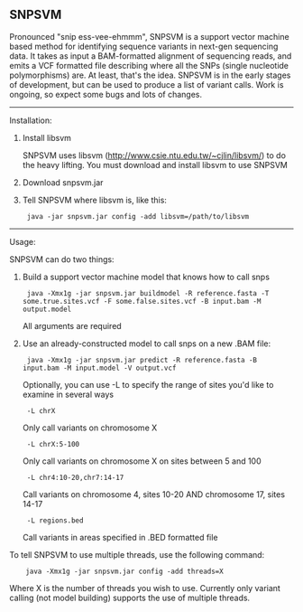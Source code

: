 SNPSVM 
------
Pronounced "snip ess-vee-ehmmm",  SNPSVM is a support vector machine based method for identifying sequence variants in next-gen sequencing data. It takes as input a BAM-formatted alignment of sequencing reads, and emits a VCF formatted file describing where all the SNPs (single nucleotide polymorphisms) are. At least, that's the idea. 
 SNPSVM is in the early stages of development, but can be used to produce a list of variant calls. Work is ongoing, so expect some bugs and lots of changes. 

-----
Installation:

1. Install libsvm

	SNPSVM uses libsvm (http://www.csie.ntu.edu.tw/~cjlin/libsvm/) to do the heavy lifting. You must download and install libsvm to use SNPSVM

2. Download snpsvm.jar 

3. Tell SNPSVM where libsvm is, like this:

		java -jar snpsvm.jar config -add libsvm=/path/to/libsvm

------
Usage:

SNPSVM can do two things:

1. Build a support vector machine model that knows how to call snps

		java -Xmx1g -jar snpsvm.jar buildmodel -R reference.fasta -T some.true.sites.vcf -F some.false.sites.vcf -B input.bam -M output.model


	All arguments are required


2. Use an already-constructed model to call snps on a new .BAM file:

		java -Xmx1g -jar snpsvm.jar predict -R reference.fasta -B input.bam -M input.model -V output.vcf

	Optionally, you can use -L to specify the range of sites you'd like to examine in several ways

		-L chrX                   
	Only call variants on chromosome X

		-L chrX:5-100
	Only call variants on chromosome X on sites between 5 and 100

		-L chr4:10-20,chr7:14-17
	Call variants on chromosome 4, sites 10-20 AND chromosome 17, sites 14-17

		-L regions.bed
	Call variants in areas specified in .BED formatted file


To tell SNPSVM to use multiple threads, use the following command:

		java -Xmx1g -jar snpsvm.jar config -add threads=X
Where X is the number of threads you wish to use. Currently only variant calling (not model building) supports the use of multiple threads.

